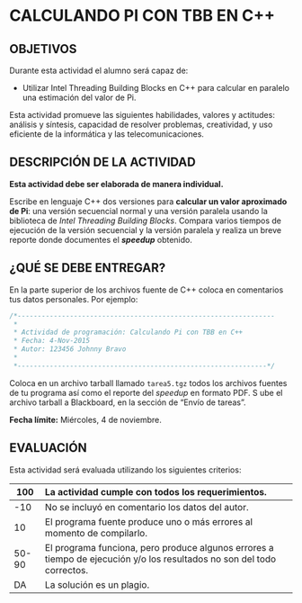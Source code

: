 # CALCULANDO PI CON TBB EN C++
## OBJETIVOS
Durante esta actividad el alumno será capaz de:

* Utilizar Intel Threading Building Blocks en C++ para calcular en paralelo una estimación del valor de Pi.

Esta actividad promueve las siguientes habilidades, valores y actitudes: análisis y síntesis, capacidad de resolver problemas, creatividad, y uso eficiente de la informática y las telecomunicaciones.

## DESCRIPCIÓN DE LA ACTIVIDAD
**Esta actividad debe ser elaborada de manera individual.**

Escribe en lenguaje C++ dos versiones para **calcular un valor aproximado de Pi**: una versión secuencial normal y una versión paralela usando la biblioteca de _Intel Threading Building Blocks_. Compara varios tiempos de ejecución de la versión secuencial y la versión paralela y realiza un breve reporte donde documentes el _**speedup**_ obtenido. 

## ¿QUÉ SE DEBE ENTREGAR?
En la parte superior de los archivos fuente de C++ coloca en comentarios tus datos personales. Por ejemplo:

```c
/*----------------------------------------------------------------
 *
 * Actividad de programación: Calculando Pi con TBB en C++
 * Fecha: 4-Nov-2015
 * Autor: 123456 Johnny Bravo
 *
 *--------------------------------------------------------------*/
 ```

Coloca en un archivo tarball llamado `tarea5.tgz` todos los archivos fuentes de tu programa así como el reporte del _speedup_ en formato PDF.
S
ube el archivo tarball a Blackboard, en la sección de “Envío de tareas”.

**Fecha límite:** Miércoles, 4 de noviembre.

## EVALUACIÓN
Esta actividad será evaluada utilizando los siguientes criterios:

100 |	La actividad cumple con todos los requerimientos.
--- | :---
-10	| No se incluyó en comentario los datos del autor.
10	| El programa fuente produce uno o más errores al momento de compilarlo.
50-90 |	El programa funciona, pero produce algunos errores a tiempo de ejecución y/o los resultados no son del todo correctos.
DA	| La solución es un plagio.
 
